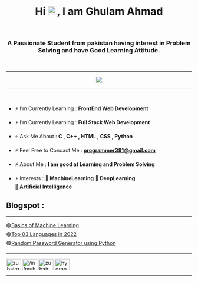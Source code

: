<h1 align="center">Hi <img src='https://qpluspicture.oss-cn-beijing.aliyuncs.com/6LjjQA/Hi.gif' alt='Hi' width="24"/>, I am Ghulam Ahmad</h1>
<br>
<h3 align="center">A Passionate Student from pakistan having interest in Problem Solving and have Good Learning Attitude.</h3>
<br>
<hr>

<p align="center">
          <a href="https://github.com/ghulamahma"><img src="https://readme-typing-svg.herokuapp.com?font=&duration=2000&color=FFFF00&background=22CC3300&center=true&vCenter=true&width=500&lines=DSA+%7C+C%2B%2B+%7C+C+%7C Python |;HTML+%7C+CSS+;Love+to+Learn+New+Stacks"](https://git.io/typing-svg)></a>
</p>
<hr>
<br>

- ⚡ I’m Currently Learning :  **FrontEnd Web Development**

- ⚡ I’m Currently Learning :  **Full Stack Web Development**

- ⚡ Ask Me About      :       **C , C++ , HTML , CSS , Python**

- ⚡ Feel Free to Concact Me : **programmer381@gmail.com**

- ⚡  About Me     :   **I am good at Learning and Problem Solving**

- ⚡  Interests    :   **🎯 MachineLearning** <bd>**🎯 DeepLearning**<br> **🎯 Artificial Intelligence**

<h2 align ="left">Blogspot : </h2>
<hr>
🟢<a href="https://ghulamtalks1.blogspot.com/2022/11/basics-of-machine-learning.html">Basics of Machine Learning</a> <br>
🟢<a href="https://ghulamtalks1.blogspot.com/2022/11/basics-of-machine-learning.html">Top 03 Languages in 2022</a> <br>
🟢<a href="https://ghulamtalks1.blogspot.com/2022/11/basics-of-machine-learning.html">Random Password Generator using Python</a> 
<br>
<hr>
</p>
<a href="https://twitter.com/zubairgujjar997" target="blank"><img align="center" src="https://raw.githubusercontent.com/rahuldkjain/github-profile-readme-generator/master/src/images/icons/Social/twitter.svg" alt="zubairgujjar997" height="30" width="40" /></a>
<a href="https://www.linkedin.com/in/muhammad-zubair-javed/" target="blank"><img align="center" src="https://raw.githubusercontent.com/rahuldkjain/github-profile-readme-generator/master/src/images/icons/Social/linked-in-alt.svg" alt="/in/muhammad-zubair-javed/" height="30" width="40" /></a>
<a href="https://instagram.com/zubair_gujjar997" target="blank"><img align="center" src="https://raw.githubusercontent.com/rahuldkjain/github-profile-readme-generator/master/src/images/icons/Social/instagram.svg" alt="zubair_gujjar997" height="30" width="40" /></a>
<a href="https://www.leetcode.com/hydraphyzer" target="blank"><img align="center" src="https://raw.githubusercontent.com/rahuldkjain/github-profile-readme-generator/master/src/images/icons/Social/leet-code.svg" alt="hydraphyzer" height="30" width="40" /></a>
</p><hr>
<!-- <p align="center"> <a href="linkedin.com/in/ghulam-ahmad-840a06249" target="blank"><img src="https://img.shields.io/twitter/follow/Ghulam Ahmad?logo=LinkedIn&style=for-the-badge" alt="Ghulam Ahmad" /></a> </p>
<br>
<p align="center"> <a href="https://twitter.com/GhulamA381" target="blank"><img src="https://img.shields.io/twitter/follow/GhulamA381?logo=twitter&style=for-the-badge" alt="zubairgujjar997" /></a> </p>
<br>
<p align="center"> <a href="ghulamtalks1.blogspot.com (" target="blank"><img src="https://img.shields.io/twitter/follow/ghulamtalks1?logo=Blogger&style=for-the-badge" alt="ghulamtalks1" /></a> </p>
<p align="center"> 
  Profile Views 🎃<br><br>
  <img src="https://profile-counter.glitch.me/HydraPhyzer/count.svg" />
</p>
<a href="https://twitter.com/zubairgujjar997" target="blank"><img align="center" src="https://raw.githubusercontent.com/rahuldkjain/github-profile-readme-generator/master/src/images/icons/Social/twitter.svg" alt="zubairgujjar997" height="30" width="40" /></a>
<a href="https://www.linkedin.com/in/muhammad-zubair-javed/" target="blank"><img align="center" src="https://raw.githubusercontent.com/rahuldkjain/github-profile-readme-generator/master/src/images/icons/Social/linked-in-alt.svg" alt="/in/muhammad-zubair-javed/" height="30" width="40" /></a>
<a href="https://instagram.com/zubair_gujjar997" target="blank"><img align="center" src="https://raw.githubusercontent.com/rahuldkjain/github-profile-readme-generator/master/src/images/icons/Social/instagram.svg" alt="zubair_gujjar997" height="30" width="40" /></a>
<a href="https://www.leetcode.com/hydraphyzer" target="blank"><img align="center" src="https://raw.githubusercontent.com/rahuldkjain/github-profile-readme-generator/master/src/images/icons/Social/leet-code.svg" alt="hydraphyzer" height="30" width="40" /></a>
</p><hr>
<h3 align="center">Languages and Tools </h3>
<p align="center">
  <a href="https://skillicons.dev">
    <img src="https://skillicons.dev/icons?i=html,css,js,react,next,nodejs,c,cs,cpp,firebase,git,github,ai,mongodb,netlify,py,ts,ai,bootstrap,tailwind,sass" />
  </a>
</p>
<hr>
<h2 align="center">Contribution Graph</h2>
<p align="center">
          <img align="center" src="https://github-readme-activity-graph.cyclic.app/graph?username=HydraPhyzer&theme=dracula&hide_border=false" />
<p align="center">
  <a href="https://github.com/hydraphyzer"><span>
    <img height="180em" src="https://github-readme-stats.vercel.app/api?username=hydraphyzer&count_private=true&show_icons=true&theme=dracula&&include_all_commits=true"/>
    <img height="180em" src="https://github-readme-stats-eight-theta.vercel.app/api/top-langs/?username=hydraphyzer&&layout=compact&langs_count=8&theme=dracula&hide_border=false"/>
    <img height="180em" width=80% src="https://github-readme-streak-stats.herokuapp.com/?user=hydraphyzer&theme=dracula&show_icons=true&locale=en&layout=demo&hide_border=false&border_radius=5" alt=hydraphyzer />
</p>
<p align="center">
          <img src="https://github-profile-summary-cards.vercel.app/api/cards/profile-details?username=hydraphyzer&theme=gruvbox&hide_border=false" />
    </span></a>
<br>
<hr>                  
<hr> -->
